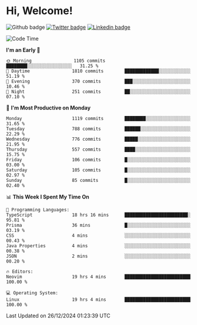   # Hi, Welcome!
  ![Github badge](https://img.shields.io/github/followers/kraken-afk.svg?style=social&label=Follow&maxAge=2592000)
  [![Twitter badge](https://img.shields.io/badge/-Twitter-00acee?style=flat-square&logo=Twitter&logoColor=white)](https://twitter.com/trshppl)
  [![Linkedin badge](https://img.shields.io/badge/LinkedIn-0077B5?style=flat-square&logo=linkedin&logoColor=white)](https://www.linkedin.com/in/noveanrer)
<!--START_SECTION:waka-->
![Code Time](http://img.shields.io/badge/Code%20Time-566%20hrs%2048%20mins-blue)

**I'm an Early 🐤** 

```text
🌞 Morning                1105 commits        ████████░░░░░░░░░░░░░░░░░   31.25 % 
🌆 Daytime                1810 commits        █████████████░░░░░░░░░░░░   51.19 % 
🌃 Evening                370 commits         ███░░░░░░░░░░░░░░░░░░░░░░   10.46 % 
🌙 Night                  251 commits         ██░░░░░░░░░░░░░░░░░░░░░░░   07.10 % 
```
📅 **I'm Most Productive on Monday** 

```text
Monday                   1119 commits        ████████░░░░░░░░░░░░░░░░░   31.65 % 
Tuesday                  788 commits         ██████░░░░░░░░░░░░░░░░░░░   22.29 % 
Wednesday                776 commits         █████░░░░░░░░░░░░░░░░░░░░   21.95 % 
Thursday                 557 commits         ████░░░░░░░░░░░░░░░░░░░░░   15.75 % 
Friday                   106 commits         █░░░░░░░░░░░░░░░░░░░░░░░░   03.00 % 
Saturday                 105 commits         █░░░░░░░░░░░░░░░░░░░░░░░░   02.97 % 
Sunday                   85 commits          █░░░░░░░░░░░░░░░░░░░░░░░░   02.40 % 
```


📊 **This Week I Spent My Time On** 

```text
💬 Programming Languages: 
TypeScript               18 hrs 16 mins      ████████████████████████░   95.81 % 
Prisma                   36 mins             █░░░░░░░░░░░░░░░░░░░░░░░░   03.19 % 
CSS                      4 mins              ░░░░░░░░░░░░░░░░░░░░░░░░░   00.43 % 
Java Properties          4 mins              ░░░░░░░░░░░░░░░░░░░░░░░░░   00.38 % 
JSON                     2 mins              ░░░░░░░░░░░░░░░░░░░░░░░░░   00.20 % 

🔥 Editors: 
Neovim                   19 hrs 4 mins       █████████████████████████   100.00 % 

💻 Operating System: 
Linux                    19 hrs 4 mins       █████████████████████████   100.00 % 
```


 Last Updated on 26/12/2024 01:23:39 UTC
<!--END_SECTION:waka-->